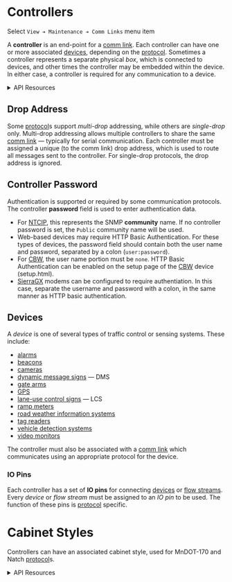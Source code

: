 # Controllers

Select `View ➔ Maintenance ➔ Comm Links` menu item

A **controller** is an end-point for a [comm link].  Each controller can have
one or more associated [devices](#devices), depending on the [protocol].
Sometimes a controller represents a separate physical _box_, which is connected
to devices, and other times the controller may be embedded within the device.
In either case, a controller is required for any communication to a device.

<details>
<summary>API Resources</summary>

* `iris/api/controller` (minimal)
* `iris/api/controller/{name}` (full)
* `iris/api/controller_io/{name}`

The read-only `controller_io` resource returns an array of objects consisting
of `pin`, `name` and `resource_n` of associated [devices](#devices).

| Access       | Minimal                              | Full     |
|--------------|--------------------------------------|----------|
| 👁️  View      | name, location, setup, fail\_time    | geo\_loc |
| 👉 Operate   |                                      | download †, device\_req † |
| 💡 Manage    | condition, notes                     |          |
| 🔧 Configure | comm\_link, drop\_id, cabinet\_style | password |

† _Write only_

</details>

## Drop Address

Some [protocol]s support _multi-drop_ addressing, while others are _single-drop_
only.  Multi-drop addressing allows multiple controllers to share the same
[comm link] — typically for serial communication.  Each controller must be
assigned a unique (to the comm link) drop address, which is used to route all
messages sent to the controller.  For single-drop protocols, the drop address is
ignored.

## Controller Password

Authentication is supported or required by some communication protocols.  The
controller **password** field is used to enter authentication data.

* For [NTCIP], this represents the SNMP **community** name.  If no controller
  password is set, the `Public` community name will be used.
* Web-based devices may require HTTP Basic Authentication.  For these types of
  devices, the password field should contain both the user name and password,
  separated by a colon (`user:password`).
* For [CBW], the user name portion must be `none`.  HTTP Basic Authentication
  can be enabled on the setup page of the [CBW] device (setup.html).
* [SierraGX] modems can be configured to require authentiation.  In this case,
  separate the username and password with a colon, in the same manner as HTTP
  basic authentication.

## Devices

A _device_ is one of several types of traffic control or sensing systems.  These
include:

* [alarms]
* [beacons]
* [cameras]
* [dynamic message signs] — DMS
* [gate arms]
* [GPS]
* [lane-use control signs] — LCS
* [ramp meters]
* [road weather information systems]
* [tag readers]
* [vehicle detection systems]
* [video monitors]

The controller must also be associated with a [comm link] which communicates
using an appropriate protocol for the device.

### IO Pins

Each controller has a set of **IO pins** for connecting [devices](#devices) or
[flow streams].  Every _device_ or _flow stream_ must be assigned to an _IO pin_
to be used.  The function of these pins is [protocol] specific.

# Cabinet Styles

Controllers can have an associated cabinet style, used for MnDOT-170 and Natch
[protocol]s.

<details>
<summary>API Resources</summary>

* `iris/api/cabinet_style`
* `iris/api/cabinet_style/{name}`

| Access       | Minimal    | Full |
|--------------|------------|------|
| 👁️  View      | name       |      |
| 🔧 Configure |            | police\_panel\_pin\_1, police\_panel\_pin\_2, watchdog\_reset\_pin\_1, watchdog\_reset\_pin\_2, dip |

</details>


[alarms]: alarms.html
[beacons]: beacons.html
[cameras]: cameras.html
[CBW]: protocols.html#cbw
[comm link]: comm_links.html
[dynamic message signs]: dms.html
[flow streams]: flow_streams.html
[gate arms]: gate_arms.html
[GPS]: gps.html
[lane-use control signs]: lcs.html
[protocol]: protocols.html
[NTCIP]: protocols.html#ntcip
[ramp meters]: ramp_meters.html
[road weather information systems]: rwis.html
[SierraGX]: protocols.html#sierragx
[tag readers]: tolling.html#tag-readers
[vehicle detection systems]: vehicle_detection.html
[video monitors]: video.html
